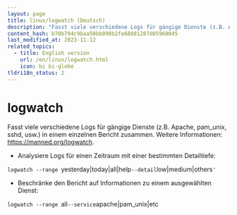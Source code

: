 ```yaml
---
layout: page
title: linux/logwatch (Deutsch)
description: "Fasst viele verschiedene Logs für gängige Dienste (z.B. Apache, pam_unix, sshd, usw.) in einem einzelnen Bericht zusammen."
content_hash: b70b794c9baa50bb098b2fe68881287d05960045
last_modified_at: 2023-11-12
related_topics:
  - title: English version
    url: /en/linux/logwatch.html
    icon: bi bi-globe
tldri18n_status: 2
---
```

# logwatch

Fasst viele verschiedene Logs für gängige Dienste (z.B. Apache, pam_unix, sshd, usw.) in einem einzelnen Bericht zusammen.
Weitere Informationen: <https://manned.org/logwatch>.

- Analysiere Logs für einen Zeitraum mit einer bestimmten Detailtiefe:

`logwatch --range `<span class="tldr-var badge badge-pill bg-dark-lm bg-white-dm text-white-lm text-dark-dm font-weight-bold">yesterday|today|all|help</span>` --detail `<span class="tldr-var badge badge-pill bg-dark-lm bg-white-dm text-white-lm text-dark-dm font-weight-bold">low|medium|others</span>`'`

- Beschränke den Bericht auf Informationen zu einem ausgewählten Dienst:

`logwatch --range `<span class="tldr-var badge badge-pill bg-dark-lm bg-white-dm text-white-lm text-dark-dm font-weight-bold">all</span>` --service `<span class="tldr-var badge badge-pill bg-dark-lm bg-white-dm text-white-lm text-dark-dm font-weight-bold">apache|pam_unix|etc</span>
